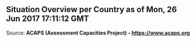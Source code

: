 ## Situation Overview per Country as of Mon, 26 Jun 2017 17:11:12 GMT

Source: **ACAPS (Assessment Capacities Project) - https://www.acaps.org**